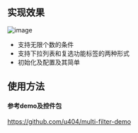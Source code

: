 ## 实现效果
![image](http://note.youdao.com/yws/api/personal/file/WEB7d100ea39f85079f38ae74f0a4c21dcb?method=download&shareKey=44adc39b42f27ee6d9035e0adc301364)

- 支持无限个数的条件
- 支持下拉列表和复选功能标签的两种形式
- 初始化及配置及其简单

## 使用方法
#### 参考demo及控件包
https://github.com/u404/multi-filter-demo

